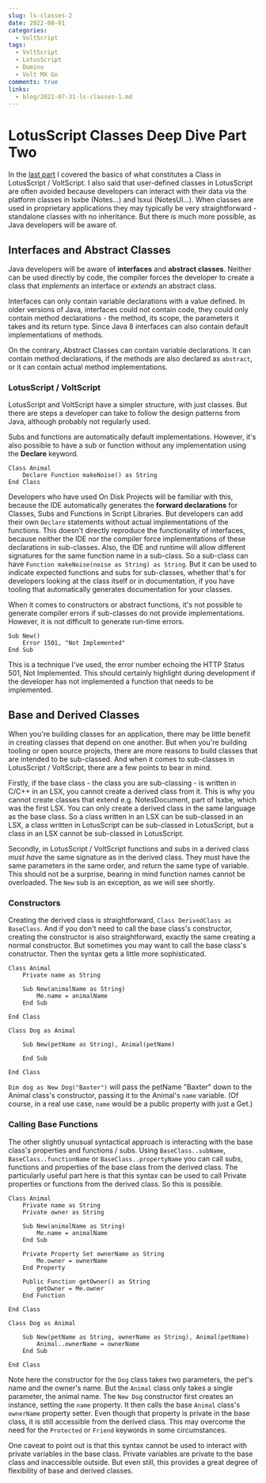 ```yaml
---
slug: ls-classes-2
date: 2022-08-01
categories:
  - VoltScript
tags: 
  - VoltScript
  - LotusScript
  - Domino
  - Volt MX Go
comments: true
links:
  - blog/2022-07-31-ls-classes-1.md
---
```

# LotusScript Classes Deep Dive Part Two

In the [last part](./2022-07-31-ls-classes-1.md) I covered the basics of what constitutes a Class in LotusScript / VoltScript. I also said that user-defined classes in LotusScript are often avoided because developers can interact with their data via the platform classes in lsxbe (Notes...) and lsxui (NotesUI...). When classes are used in proprietary applications they may typically be very straightforward - standalone classes with no inheritance. But there is much more possible, as Java developers will be aware of.

<!-- more -->

## Interfaces and Abstract Classes

Java developers will be aware of **interfaces** and **abstract classes**. Neither can be used directly by code, the compiler forces the developer to create a class that _implements_ an interface or _extends_ an abstract class.

Interfaces can only contain variable declarations with a value defined. In older versions of Java, interfaces could not contain code, they could only contain method declarations - the method, its scope, the parameters it takes and its return type. Since Java 8 interfaces can also contain default implementations of methods.

On the contrary, Abstract Classes can contain variable declarations. It can contain method declarations, if the methods are also declared as `abstract`, or it can contain actual method implementations.

### LotusScript / VoltScript

LotusScript and VoltScript have a simpler structure, with just classes. But there are steps a developer can take to follow the design patterns from Java, although probably not regularly used.

Subs and functions are automatically default implementations. However, it's also possible to have a sub or function without any implementation using the **Declare** keyword.

```vbscript
Class Animal
    Declare Function makeNoise() as String
End Class
```

Developers who have used On Disk Projects will be familiar with this, because the IDE automatically generates the **forward declarations** for Classes, Subs and Functions in Script Libraries. But developers can add their own `Declare` statements without actual implementations of the functions. This doesn't directly reproduce the functionality of interfaces, because neither the IDE nor the compiler force implementations of these declarations in sub-classes. Also, the IDE and runtime will allow different signatures for the same function name in a sub-class. So a sub-class can have `Function makeNoise(noise as String) as String`. But it can be used to indicate expected functions and subs for sub-classes, whether that's for developers looking at the class itself or in documentation, if you have tooling that automatically generates documentation for your classes.

When it comes to constructors or abstract functions, it's not possible to generate compiler errors if sub-classes do not provide implementations. However, it is not difficult to generate run-time errors.

```vbscript
Sub New()
    Error 1501, "Not Implemented"
End Sub
```

This is a technique I've used, the error number echoing the HTTP Status 501, Not Implemented. This should certainly highlight during development if the developer has not implemented a function that needs to be implemented.

## Base and Derived Classes

When you're building classes for an application, there may be little benefit in creating classes that depend on one another. But when you're building tooling or open source projects, there are more reasons to build classes that are intended to be sub-classed. And when it comes to sub-classes in LotusScript / VoltScript, there are a few points to bear in mind.

Firstly, if the base class - the class you are sub-classing - is written in C/C++ in an LSX, you cannot create a derived class from it. This is why you cannot create classes that extend e.g. NotesDocument, part of lsxbe, which was the first LSX. You can only create a derived class in the same language as the base class. So a class written in an LSX can be sub-classed in an LSX, a class written in LotusScript can be sub-classed in LotusScript, but a class in an LSX cannot be sub-classed in LotusScript.

Secondly, in LotusScript / VoltScript functions and subs in a derived class _must have_ the same signature as in the derived class. They must have the same parameters in the same order, and return the same type of variable. This should not be a surprise, bearing in mind function names cannot be overloaded. The `New` sub is an exception, as we will see shortly.

### Constructors

Creating the derived class is straightforward, `Class DerivedClass as BaseClass`. And if you don't need to call the base class's constructor, creating the constructor is also straightforward, exactly the same creating a normal constructor. But sometimes you may want to call the base class's constructor. Then the syntax gets a little more sophisticated.

```vbscript
Class Animal
    Private name as String

    Sub New(animalName as String)
        Me.name = animalName
    End Sub

End Class

Class Dog as Animal

    Sub New(petName as String), Animal(petName)

    End Sub

End Class
```

`Dim dog as New Dog("Baxter")` will pass the petName "Baxter" down to the Animal class's constructor, passing it to the Animal's `name` variable. (Of course, in a real use case, `name` would be a public property with just a Get.)

### Calling Base Functions

The other slightly unusual syntactical approach is interacting with the base class's properties and functions / subs. Using `BaseClass..subName`, `BaseClass..functionName` or `BaseClass..propertyName` you can call subs, functions and properties of the base class from the derived class. The particularly useful part here is that this syntax can be used to call Private properties or functions from the derived class. So this is possible.

```vbscript
Class Animal
    Private name as String
    Private owner as String

    Sub New(animalName as String)
        Me.name = animalName
    End Sub

    Private Property Set ownerName as String
        Me.owner = ownerName
    End Property

    Public Function getOwner() as String
        getOwner = Me.owner
    End Function

End Class

Class Dog as Animal

    Sub New(petName as String, ownerName as String), Animal(petName)
        Animal..ownerName = ownerName
    End Sub

End Class
```

Note here the constructor for the `Dog` class takes two parameters, the pet's name and the owner's name. But the `Animal` class only takes a single parameter, the animal name. The `New Dog` constructor first creates an instance, setting the `name` property. It then calls the base `Animal` class's `ownerName` property setter. Even though that property is private in the base class, it is still accessible from the derived class. This may overcome the need for the `Protected` or `Friend` keywords in some circumstances.

One caveat to point out is that this syntax cannot be used to interact with private variables in the base class. Private variables are private to the base class and inaccessible outside. But even still, this provides a great degree of flexibility of base and derived classes.
